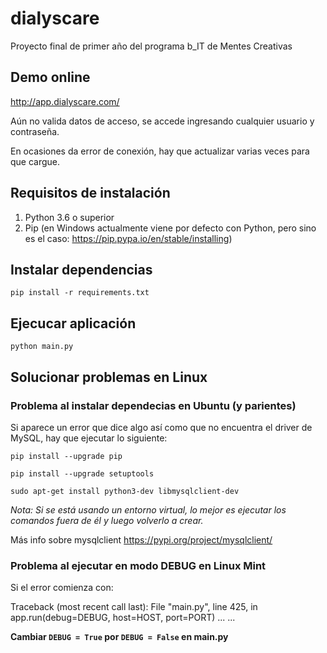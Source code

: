 # dialyscare

Proyecto final de primer año del programa b_IT de Mentes Creativas

## Demo online

http://app.dialyscare.com/

Aún no valida datos de acceso, se accede ingresando cualquier usuario y contraseña.

En ocasiones da error de conexión, hay que actualizar varias veces para que cargue.

## Requisitos de instalación

1. Python 3.6 o superior
2. Pip (en Windows actualmente viene por defecto con Python, pero sino es el caso: https://pip.pypa.io/en/stable/installing)


## Instalar dependencias

~~~~
pip install -r requirements.txt
~~~~

## Ejecucar aplicación
	
~~~~
python main.py
~~~~

## Solucionar problemas en Linux

### Problema al instalar dependecias en Ubuntu (y parientes)

Si aparece un error que dice algo así como que no encuentra el driver de MySQL, hay que ejecutar lo siguiente:

~~~~
pip install --upgrade pip
~~~~

~~~~
pip install --upgrade setuptools
~~~~

~~~~
sudo apt-get install python3-dev libmysqlclient-dev
~~~~

*Nota: Si se está usando un entorno virtual, lo mejor es ejecutar los comandos fuera de él y luego volverlo a crear.*

Más info sobre mysqlclient https://pypi.org/project/mysqlclient/

### Problema al ejecutar en modo DEBUG en Linux Mint

Si el error comienza con:

Traceback (most recent call last):
  File "main.py", line 425, in <module>
    app.run(debug=DEBUG, host=HOST, port=PORT)
  ...
  ...

**Cambiar `DEBUG = True` por `DEBUG = False` en main.py**
